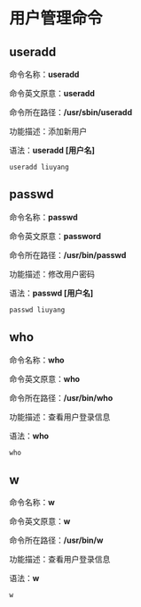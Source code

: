 # 用户管理命令
## useradd

命令名称：**useradd**

命令英文原意：**useradd**

命令所在路径：**/usr/sbin/useradd**

功能描述：添加新用户

语法：**useradd [用户名]**

```shell
useradd liuyang
```

## passwd

命令名称：**passwd**

命令英文原意：**password**

命令所在路径：**/usr/bin/passwd**

功能描述：修改用户密码

语法：**passwd [用户名]**

```shell
passwd liuyang
```

## who

命令名称：**who**

命令英文原意：**who**

命令所在路径：**/usr/bin/who**

功能描述：查看用户登录信息

语法：**who**

```shell
who
```

## w

命令名称：**w**

命令英文原意：**w**

命令所在路径：**/usr/bin/w**

功能描述：查看用户登录信息

语法：**w**

```shell
w
```
